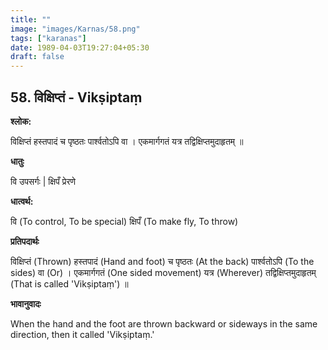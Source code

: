 ```yaml
---
title: ""
image: "images/Karnas/58.png"
tags: ["karanas"]
date: 1989-04-03T19:27:04+05:30
draft: false
---
```


## 58. विक्षिप्तं - Vikṣiptaṃ

**श्लोक:**

विक्षिप्तं हस्तपादं च पृष्ठतः पार्श्वतोऽपि वा । एकमार्गगतं यत्र तद्विक्षिप्तमुदाहृतम् ॥

**धातुः**

वि उपसर्गः | क्षिपँ प्रेरणे

**धात्वर्थ:**

वि (To control, To be special) क्षिपँ (To make fly, To throw)

**प्रतिपदार्थः**

विक्षिप्तं (Thrown) हस्तपादं (Hand and foot) च पृष्ठतः (At the back) पार्श्वतोऽपि (To the sides) वा (Or) । एकमार्गगतं (One sided movement) यत्र (Wherever) तद्विक्षिप्तमुदाहृतम् (That is called 'Vikṣiptaṃ') ॥

**भावानुवादः**

When the hand and the foot are thrown backward or sideways in the same direction, then it called 'Vikṣiptaṃ.'
